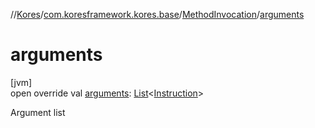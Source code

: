 //[Kores](../../../index.md)/[com.koresframework.kores.base](../index.md)/[MethodInvocation](index.md)/[arguments](arguments.md)

# arguments

[jvm]\
open override val [arguments](arguments.md): [List](https://kotlinlang.org/api/latest/jvm/stdlib/kotlin.collections/-list/index.html)<[Instruction](../../com.koresframework.kores/-instruction/index.md)>

Argument list
